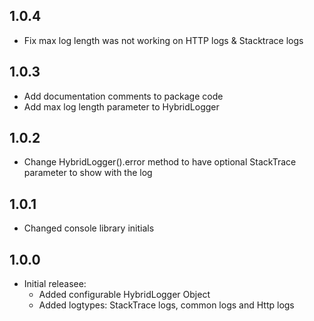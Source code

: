 ## 1.0.4

* Fix max log length was not working on HTTP logs & Stacktrace logs

## 1.0.3

* Add documentation comments to package code
* Add max log length parameter to HybridLogger

## 1.0.2

* Change HybridLogger().error method to have optional StackTrace parameter to show with the log

## 1.0.1

* Changed console library initials

## 1.0.0

* Initial releasee:
    * Added configurable HybridLogger Object
    * Added logtypes: StackTrace logs, common logs and Http logs